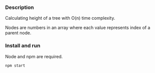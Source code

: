 ### Description ###

Calculating height of a tree with O(n) time complexity.

Nodes are numbers in an array where each value represents index of a parent node.

### Install and run ###

Node and npm are required.
```
npm start
```